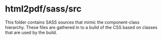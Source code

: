 # html2pdf/sass/src

This folder contains SASS sources that mimic the component-class hierarchy. These files
are gathered in to a build of the CSS based on classes that are used by the build.
